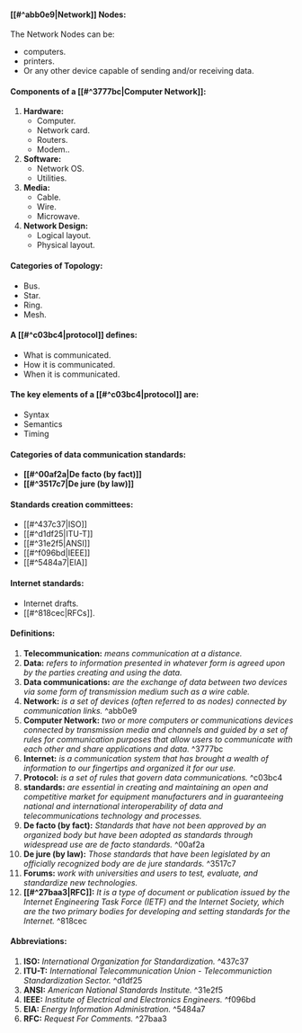 
#### [[#^abb0e9|Network]] Nodes:
The Network Nodes can be: 
- computers.
- printers.
- Or any other device capable of sending and/or receiving data.
#### Components of a [[#^3777bc|Computer Network]]:
1. **Hardware:**
	- Computer.
	- Network card.
	- Routers.
	- Modem..
2. **Software:**
	- Network OS.
	- Utilities.
3. **Media:**
	- Cable.
	- Wire.
	- Microwave.
4. **Network Design:**
	- Logical layout.
	- Physical layout.
#### Categories of Topology:
- Bus.
- Star.
- Ring.
- Mesh.
#### A [[#^c03bc4|protocol]] defines:
- What is communicated.
- How it is communicated.
- When it is communicated.
#### The key elements of a [[#^c03bc4|protocol]] are:
- Syntax
- Semantics
- Timing
#### Categories of data communication standards:
- **[[#^00af2a|De facto (by fact)]]**
- **[[#^3517c7|De jure (by law)]]**

#### Standards creation committees:
- [[#^437c37|ISO]]
- [[#^d1df25|ITU-T]]
- [[#^31e2f5|ANSI]]
- [[#^f096bd|IEEE]]
- [[#^5484a7|EIA]]

#### Internet standards:
- Internet drafts.
- [[#^818cec|RFCs]].
#### Definitions:
1. **Telecommunication:** *means communication at a distance.*
2. **Data:** *refers to information presented in whatever form is agreed upon by the parties creating and using the data.*
3. **Data communications:** *are the exchange of data between two devices via some form of transmission medium such as a wire cable.*
4. **Network:** *is a set of devices (often referred to as nodes) connected by communication links.* ^abb0e9
5. **Computer Network:** *two or more computers or communications devices connected by transmission media and channels and guided by a set of rules for communication purposes that allow users to communicate with each other and share applications and data.* ^3777bc
6. **Internet:** *is a communication system that has brought a wealth of information to our fingertips and organized it for our use.*
7. **Protocol:** *is a set of rules that govern data communications.* ^c03bc4
8. **standards:** *are essential in creating and maintaining an open and competitive market for equipment manufacturers and in guaranteeing national and international interoperability of data and telecommunications technology and processes.*
9. **De facto (by fact):** *Standards that have not been approved by an organized body but have been adopted as standards through widespread use are de facto standards.* ^00af2a
10. **De jure (by law):** *Those standards that have been legislated by an officially recognized body are de jure standards.* ^3517c7
11. **Forums:** *work with universities and users to test, evaluate, and standardize new technologies.*
12. **[[#^27baa3|RFC]]:** *It is a type of document or publication issued by the Internet Engineering Task Force (IETF) and the Internet Society, which are the two primary bodies for developing and setting standards for the Internet.* ^818cec
#### Abbreviations:
1. **ISO:** *International Organization for Standardization.* ^437c37
2. **ITU-T:** *International Telecommunication Union - Telecommuniction Standardization Sector.* ^d1df25
3. **ANSI:** *American National Standards Institute.* ^31e2f5
4. **IEEE:** *Institute of Electrical and Electronics Engineers.* ^f096bd
5. **EIA:** *Energy Information Administration.* ^5484a7
6. **RFC:** *Request For Comments.* ^27baa3